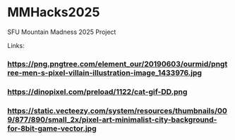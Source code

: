# MMHacks2025
SFU Mountain Madness 2025 Project

Links:
### https://png.pngtree.com/element_our/20190603/ourmid/pngtree-men-s-pixel-villain-illustration-image_1433976.jpg
### https://dinopixel.com/preload/1122/cat-gif-DD.png 
### https://static.vecteezy.com/system/resources/thumbnails/009/877/890/small_2x/pixel-art-minimalist-city-background-for-8bit-game-vector.jpg

